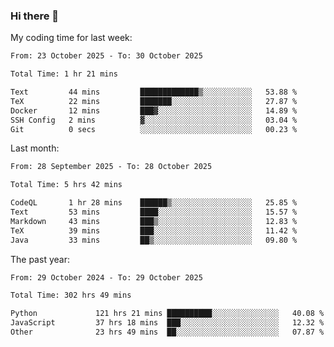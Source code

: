 ### Hi there 👋

My coding time for last week:

<!--START_SECTION:week-->

```txt
From: 23 October 2025 - To: 30 October 2025

Total Time: 1 hr 21 mins

Text         44 mins         █████████████▒░░░░░░░░░░░   53.88 %
TeX          22 mins         ███████░░░░░░░░░░░░░░░░░░   27.87 %
Docker       12 mins         ███▓░░░░░░░░░░░░░░░░░░░░░   14.89 %
SSH Config   2 mins          ▓░░░░░░░░░░░░░░░░░░░░░░░░   03.04 %
Git          0 secs          ░░░░░░░░░░░░░░░░░░░░░░░░░   00.23 %
```

<!--END_SECTION:week-->

Last month:

<!--START_SECTION:month-->

```txt
From: 28 September 2025 - To: 28 October 2025

Total Time: 5 hrs 42 mins

CodeQL       1 hr 28 mins    ██████▒░░░░░░░░░░░░░░░░░░   25.85 %
Text         53 mins         ████░░░░░░░░░░░░░░░░░░░░░   15.57 %
Markdown     43 mins         ███▒░░░░░░░░░░░░░░░░░░░░░   12.83 %
TeX          39 mins         ███░░░░░░░░░░░░░░░░░░░░░░   11.42 %
Java         33 mins         ██▒░░░░░░░░░░░░░░░░░░░░░░   09.80 %
```

<!--END_SECTION:month-->

The past year:

<!--START_SECTION:year-->

```txt
From: 29 October 2024 - To: 29 October 2025

Total Time: 302 hrs 49 mins

Python             121 hrs 21 mins ██████████░░░░░░░░░░░░░░░   40.08 %
JavaScript         37 hrs 18 mins  ███░░░░░░░░░░░░░░░░░░░░░░   12.32 %
Other              23 hrs 49 mins  ██░░░░░░░░░░░░░░░░░░░░░░░   07.87 %
```

<!--END_SECTION:year-->
